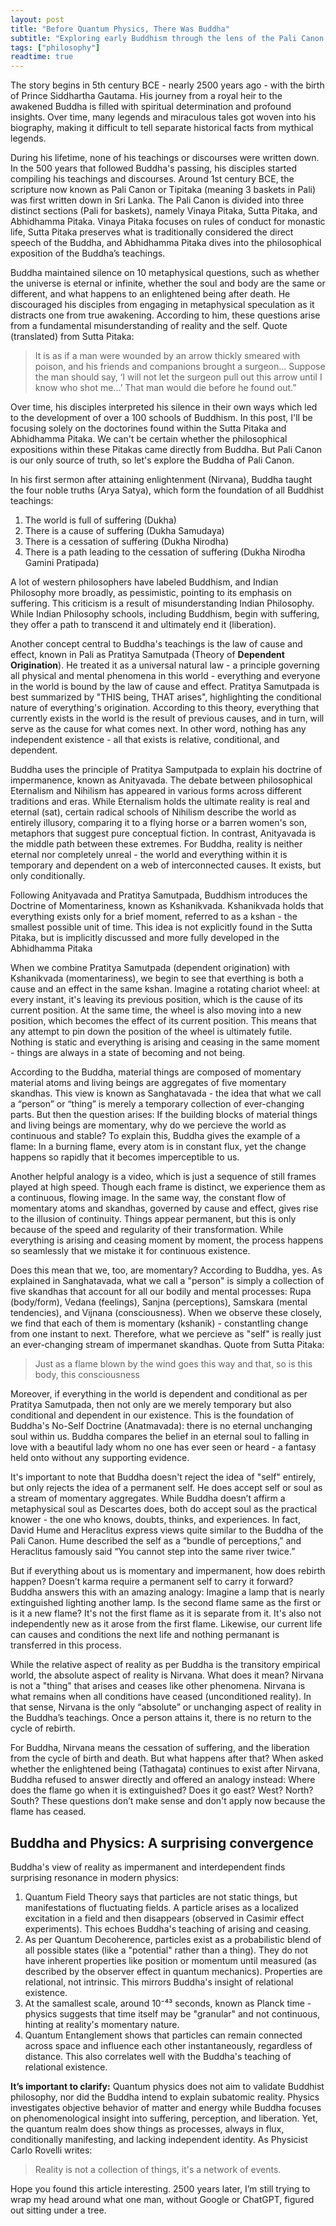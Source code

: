 ```yaml
---
layout: post
title: "Before Quantum Physics, There Was Buddha"
subtitle: "Exploring early Buddhism through the lens of the Pali Canon - from suffering and momentariness to nirvana"
tags: ["philosophy"]
readtime: true
---
```


The story begins in 5th century BCE - nearly 2500 years ago - with the birth of Prince Siddhartha Gautama. His journey from a royal heir to the awakened Buddha is filled with spiritual determination and profound insights. Over time, many legends and miraculous tales got woven into his biography, making it difficult to tell separate historical facts from mythical legends. 

During his lifetime, none of his teachings or discourses were written down. In the 500 years that followed Buddha's passing, his disciples started compiling his teachings and discourses. Around 1st century BCE, the scripture now known as Pali Canon or Tipitaka (meaning 3 baskets in Pali) was first written down in Sri Lanka. The Pali Canon is divided into three distinct sections (Pali for baskets), namely Vinaya Pitaka, Sutta Pitaka, and Abhidhamma Pitaka. Vinaya Pitaka focuses on rules of conduct for monastic life, Sutta Pitaka preserves what is traditionally considered the direct speech of the Buddha, and Abhidhamma Pitaka dives into the philosophical exposition of the Buddha’s teachings. 

Buddha maintained silence on 10 metaphysical questions, such as whether the universe is eternal or infinite, whether the soul and body are the same or different, and what happens to an enlightened being after death. He discouraged his disciples from engaging in metaphysical speculation as it distracts one from true awakening. According to him, these questions arise from a fundamental misunderstanding of reality and the self. Quote (translated) from Sutta Pitaka:
> It is as if a man were wounded by an arrow thickly smeared with poison, and his friends and companions brought a surgeon... Suppose the man should say, ‘I will not let the surgeon pull out this arrow until I know who shot me...’ That man would die before he found out.”

Over time, his disciples interpreted his silence in their own ways which led to the development of over a 100 schools of Buddhism. In this post, I'll be focusing solely on the doctorines found within the Sutta Pitaka and Abhidhamma Pitaka. We can't be certain whether the philosophical expositions within these Pitakas came directly from Buddha. But Pali Canon is our only source of truth, so let's explore the Buddha of Pali Canon.

In his first sermon after attaining enlightenment (Nirvana), Buddha taught the four noble truths (Arya Satya), which form the foundation of all Buddhist teachings:
1. The world is full of suffering (Dukha)
2. There is a cause of suffering (Dukha Samudaya)
3. There is a cessation of suffering (Dukha Nirodha)
4. There is a path leading to the cessation of suffering (Dukha Nirodha Gamini Pratipada)

A lot of western philosophers have labeled Buddhism, and Indian Philosophy more broadly, as pessimistic, pointing to its emphasis on suffering. This criticism is a result of misunderstanding Indian Philosophy. While Indian Philosophy schools, including Buddhism, begin with suffering, they offer a path to transcend it and ultimately end it (liberation).

Another concept central to Buddha's teachings is the law of cause and effect, known in Pali as Pratitya Samutpada (Theory of **Dependent Origination**). He treated it as a universal natural law - a principle governing all physical and mental phenomena in this world - everything and everyone in the world is bound by the law of cause and effect. Pratitya Samutpada is best summarized by "THIS being, THAT arises", highlighting the conditional nature of everything's origination. According to this theory, everything that currently exists in the world is the result of previous causes, and in turn, will serve as the cause for what comes next. In other word, nothing has any independent existence - all that exists is relative, conditional, and dependent.

Buddha uses the principle of Pratitya Samputpada to explain his doctrine of impermanence, known as Anityavada. The debate between philosophical Eternalism and Nihilism has appeared in various forms across different traditions and eras. While Eternalism holds the ultimate reality is real and eternal (sat), certain radical schools of Nihilism describe the world as entirely illusory, comparing it to a flying horse or a barren women's son, metaphors that suggest pure conceptual fiction. In contrast, Anityavada is the middle path between these extremes. For Buddha, reality is neither eternal nor completely unreal - the world and everything within it is temporary and dependent on a web of interconnected causes. It exists, but only conditionally.

Following Anityavada and Pratitya Samutpada, Buddhism introduces the Doctrine of Momentariness, known as Kshanikvada. Kshanikvada holds that everything exists only for a brief moment, referred to as a kshan - the smallest possible unit of time. This idea is not explicitly found in the Sutta Pitaka, but is implicitly discussed and more fully developed in the Abhidhamma Pitaka

When we combine Pratitya Samutpada (dependent origination) with Kshanikvada (momentariness), we begin to see that everthing is both a cause and an effect in the same kshan. Imagine a rotating chariot wheel: at every instant, it's leaving its previous position, which is the cause of its current position. At the same time, the wheel is also moving into a new position, which becomes the effect of its current position. This means that any attempt to pin down the position of the wheel is ultimately futile. Nothing is static and everything is arising and ceasing in the same moment - things are always in a state of becoming and not being. 

According to the Buddha, material things are composed of momentary material atoms and living beings are aggregates of five momentary skandhas. This view is known as Sanghatavada - the idea that what we call a “person” or “thing” is merely a temporary collection of ever-changing parts. But then the question arises: If the building blocks of material things and living beings are momentary, why do we percieve the world as continuous and stable? To explain this, Buddha gives the example of a flame: In a burning flame, every atom is in constant flux, yet the change happens so rapidly that it becomes imperceptible to us.

Another helpful analogy is a video, which is just a sequence of still frames played at high speed. Though each frame is distinct, we experience them as a continuous, flowing image. In the same way, the constant flow of momentary atoms and skandhas, governed by cause and effect, gives rise to the illusion of continuity. Things appear permanent, but this is only because of the speed and regularity of their transformation. While everything is arising and ceasing moment by moment, the process happens so seamlessly that we mistake it for continuous existence.

Does this mean that we, too, are momentary? According to Buddha, yes. As explained in Sanghatavada, what we call a "person" is simply a collection of five skandhas that account for all our bodily and mental processes: Rupa (body/form), Vedana (feelings), Sanjna (perceptions), Samskara (mental tendencies), and Vijnana (consciousness). When we observe these closely, we find that each of them is momentary (kshanik) - constantling change from one instant to next. Therefore, what we percieve as "self" is really just an ever-changing stream of impermanet skandhas. Quote from Sutta Pitaka:
> Just as a flame blown by the wind goes this way and that, so is this body, this consciousness

Moreover, if everything in the world is dependent and conditional as per Pratitya Samutpada, then not only are we merely temporary but also conditional and dependent in our existence. This is the foundation of Buddha's No-Self Doctrine (Anatmavada): there is no eternal unchanging soul within us. Buddha compares the belief in an eternal soul to falling in love with a beautiful lady whom no one has ever seen or heard - a fantasy held onto without any supporting evidence.

It's important to note that Buddha doesn't reject the idea of "self" entirely, but only rejects the idea of a permanent self. He does accept self or soul as a stream of momentary aggregates. While Buddha doesn’t affirm a metaphysical soul as Descartes does, both do accept soul as the practical knower - the one who knows, doubts, thinks, and experiences. In fact, David Hume and Heraclitus express views quite similar to the Buddha of the Pali Canon. Hume described the self as a “bundle of perceptions,” and Heraclitus famously said “You cannot step into the same river twice.”

But if everything about us is momentary and impermanent, how does rebirth happen? Doesn’t karma require a permanent self to carry it forward? Buddha answers this with an amazing analogy: Imagine a lamp that is nearly extinguished lighting another lamp. Is the second flame same as the first or is it a new flame? It's not the first flame as it is separate from it. It's also not independently new as it arose from the first flame. Likewise, our current life can causes and conditions the next life and nothing permanant is transferred in this process.

While the relative aspect of reality as per Buddha is the transitory empirical world, the absolute aspect of reality is Nirvana. What does it mean? Nirvana is not a "thing" that arises and ceases like other phenomena. Nirvana is what remains when all conditions have ceased (unconditioned reality). In that sense, Nirvana is the only “absolute” or unchanging aspect of reality in the Buddha’s teachings. Once a person attains it, there is no return to the cycle of rebirth. 

For Buddha, Nirvana means the cessation of suffering, and the liberation from the cycle of birth and death. But what happens after that? When asked whether the enlightened being (Tathagata) continues to exist after Nirvana, Buddha refused to answer directly and offered an analogy instead: Where does the flame go when it is extinguished? Does it go east? West? North? South? These questions don’t make sense and don't apply now because the flame has ceased.

## Buddha and Physics: A surprising convergence
Buddha's view of reality as impermanent and interdependent finds surprising resonance in modern physics:
1. Quantum Field Theory says that particles are not static things, but manifestations of fluctuating fields. A particle arises as a localized excitation in a field and then disappears (observed in Casimir effect experiments). This echoes Buddha's teaching of arising and ceasing.
2. As per Quantum Decoherence, particles exist as a probabilistic blend of all possible states (like a "potential" rather than a thing). They do not have inherent properties like position or momentum until measured (as described by the observer effect in quantum mechanics). Properties are relational, not intrinsic. This mirrors Buddha's insight of relational existence.
3. At the samallest scale, around 10⁻⁴³ seconds, known as Planck time - physics suggests that time itself may be "granular" and not continuous, hinting at reality's momentary nature.
4. Quantum Entanglement shows that particles can remain connected across space and influence each other instantaneously, regardless of distance. This also correlates well with the Buddha's teaching of relational existence.

**It’s important to clarify:**
Quantum physics does not aim to validate Buddhist philosophy, nor did the Buddha intend to explain subatomic reality. Physics investigates objective behavior of matter and energy while Buddha focuses on phenomenological insight into suffering, perception, and liberation. 
Yet, the quantum realm does show things as processes, always in flux, conditionally manifesting, and lacking independent identity. As Physicist Carlo Rovelli writes:
> Reality is not a collection of things, it's a network of events.

Hope you found this article interesting. 2500 years later, I’m still trying to wrap my head around what one man, without Google or ChatGPT, figured out sitting under a tree.

